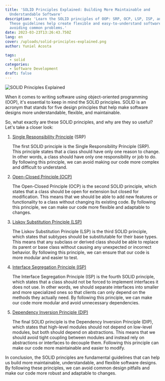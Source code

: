```yaml
---
title: 'SOLID Principles Explained: Building More Maintainable and
  Understandable Software'
description: 'Learn the SOLID principles of OOP: SRP, OCP, LSP, ISP, and DIP.
  These guidelines help create flexible and easy-to-understand software designs,
  avoiding common problems.'
date: 2023-03-23T13:26:43.750Z
lang: en
cover: /uploads/solid-principles-explained.png
author: Yuniel Acosta

tags:
  - solid
categories:
  - Software Development
draft: false
---
```


![SOLID Principles Explained](/uploads/solid-principles-explained.png 'SOLID Principles Explained')

When it comes to writing software using object-oriented programming (OOP), it's essential to keep in mind the SOLID principles. SOLID is an acronym that stands for five design principles that help make software designs more understandable, flexible, and maintainable.

So, what exactly are these SOLID principles, and why are they so useful? Let's take a closer look:

1. [Single Responsibility Principle](https://www.yunielacosta.com/blog/s-the-single-responsibility-principle) (SRP)

   The first SOLID principle is the Single Responsibility Principle (SRP). This principle states that a class should have only one reason to change. In other words, a class should have only one responsibility or job to do. By following this principle, we can avoid making our code more complex and difficult to understand.

2. [Open-Closed Principle (OCP)](https://www.yunielacosta.com/blog/o-the-open-closed-principle-extending-behaviors-without-modifying-code/)

   The Open-Closed Principle (OCP) is the second SOLID principle, which states that a class should be open for extension but closed for modification. This means that we should be able to add new features or functionality to a class without changing its existing code. By following this principle, we can make our code more flexible and adaptable to changes.

3. [Liskov Substitution Principle (LSP)](https://www.yunielacosta.com/blog/l-the-liskov-substitution-principle/)

   The Liskov Substitution Principle (LSP) is the third SOLID principle, which states that subtypes should be substitutable for their base types. This means that any subclass or derived class should be able to replace its parent or base class without causing any unexpected or incorrect behavior. By following this principle, we can ensure that our code is more modular and easier to test.

4. [Interface Segregation Principle (ISP)](https://www.yunielacosta.com/blog/i-the-interface-segregation-principle/)

   The Interface Segregation Principle (ISP) is the fourth SOLID principle, which states that a class should not be forced to implement interfaces it does not use. In other words, we should separate interfaces into smaller and more specialized ones so that clients can only depend on the methods they actually need. By following this principle, we can make our code more modular and avoid unnecessary dependencies.

5. [Dependency Inversion Principle (DIP)](https://www.yunielacosta.com/blog/d-the-dependency-inversion-principle/)

   The final SOLID principle is the Dependency Inversion Principle (DIP), which states that high-level modules should not depend on low-level modules, but both should depend on abstractions. This means that we should avoid tight coupling between modules and instead rely on abstractions or interfaces to decouple them. Following this principle can make our code more maintainable and easier to modify.

In conclusion, the SOLID principles are fundamental guidelines that can help us build more maintainable, understandable, and flexible software designs. By following these principles, we can avoid common design pitfalls and make our code more robust and adaptable to changes.
